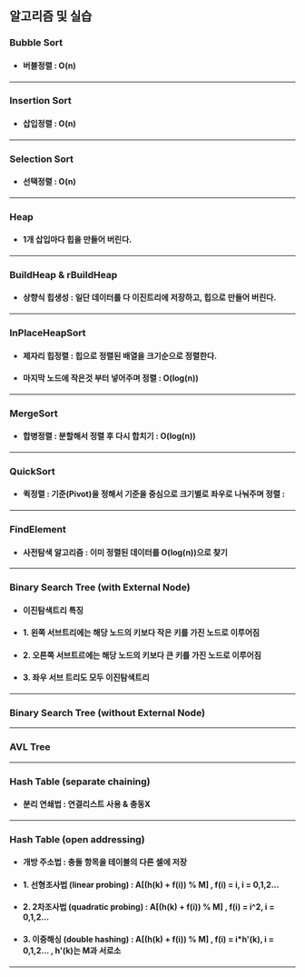 ## 알고리즘 및 실습  

### Bubble Sort
+ #### 버블정렬 : O(n)  
***
### Insertion Sort
+ #### 삽입정렬 : O(n)
***
### Selection Sort
+ #### 선택정렬 : O(n)   
***
### Heap
+ #### 1개 삽입마다 힙을 만들어 버린다.
***
### BuildHeap & rBuildHeap
+ #### 상향식 힙생성 : 일단 데이터를 다 이진트리에 저장하고, 힙으로 만들어 버린다.
***
### InPlaceHeapSort
+ #### 제자리 힙정렬 : 힙으로 정렬된 배열을 크기순으로 정렬한다.
+ #### 마지막 노드에 작은것 부터 넣어주며 정렬 : O(log(n))
***
### MergeSort
+ #### 합병정렬 : 분할해서 정렬 후 다시 합치기 : O(log(n))
***
### QuickSort
+ #### 퀵정렬 : 기준(Pivot)을 정해서 기준을 중심으로 크기별로 좌우로 나눠주며 정렬 : 
***
### FindElement
+ #### 사전탐색 알고리즘 : 이미 정렬된 데이터를 O(log(n))으로 찾기
***
### Binary Search Tree (with External Node)
+ #### 이진탐색트리 특징
+ #### 1. 왼쪽 서브트리에는 해당 노드의 키보다 작은 키를 가진 노드로 이루어짐
+ #### 2. 오른쪽 서브트르에는 해당 노드의 키보다 큰 키를 가진 노드로 이루어짐
+ #### 3. 좌우 서브 트리도 모두 이진탐색트리
***
### Binary Search Tree (without External Node)
***
### AVL Tree
***
### Hash Table (separate chaining)
+ #### 분리 연쇄법 : 연결리스트 사용 & 충동X
***
### Hash Table (open addressing)
+ #### 개방 주소법 : 충돌 항목을 테이블의 다른 셀에 저장
+ #### 1. 선형조사법 (linear probing) : A[(h(k) + f(i)) % M] , f(i) = i, i = 0,1,2...
+ #### 2. 2차조사법 (quadratic probing) : A[(h(k) + f(i)) % M] , f(i) = i^2, i = 0,1,2...
+ #### 3. 이중해싱 (double hashing) : A[(h(k) + f(i)) % M] , f(i) = i*h'(k), i = 0,1,2... , h'(k)는 M과 서로소
***

